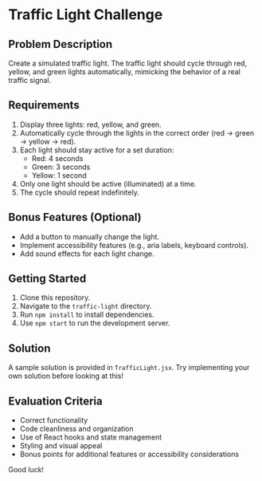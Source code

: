 # Traffic Light Challenge

## Problem Description
Create a simulated traffic light. The traffic light should cycle through red, yellow, and green lights automatically, mimicking the behavior of a real traffic signal.

## Requirements
1. Display three lights: red, yellow, and green.
2. Automatically cycle through the lights in the correct order (red -> green -> yellow -> red).
3. Each light should stay active for a set duration:
   - Red: 4 seconds
   - Green: 3 seconds
   - Yellow: 1 second
4. Only one light should be active (illuminated) at a time.
5. The cycle should repeat indefinitely.

## Bonus Features (Optional)
- Add a button to manually change the light.
- Implement accessibility features (e.g., aria labels, keyboard controls).
- Add sound effects for each light change.

## Getting Started
1. Clone this repository.
2. Navigate to the `traffic-light` directory.
3. Run `npm install` to install dependencies.
4. Use `npm start` to run the development server.

## Solution
A sample solution is provided in `TrafficLight.jsx`. Try implementing your own solution before looking at this!

## Evaluation Criteria
- Correct functionality
- Code cleanliness and organization
- Use of React hooks and state management
- Styling and visual appeal
- Bonus points for additional features or accessibility considerations

Good luck!